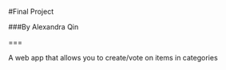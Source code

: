 #Final Project

###By Alexandra Qin

===

A web app that allows you to create/vote on items in categories	 
